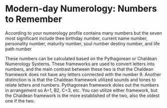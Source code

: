 # Modern-day Numerology: Numbers to Remember

According to your numerology profile contains many numbers but the seven most significant include thee birthday number, current name number, personality number, maturity number, soul number destiny number, and life path number

These numbers can be calculated based on the Pythagorean or Chaldean Numerology Systems. These frameworks are used to convert letters into numbers, and the main contrast between these two is that the Chaldean framework does not have any letters connected with the number 9. Another distinction is is that the Chaldean framework utilized sounds and tones to relate letters and numbers. Pythagorean framework doles out the numbers in arrangement so A=1, B2, C=3, etc. You can utilize either framework, but the Chaldean framework is the more established of the two, also the oldest one if the two. 

